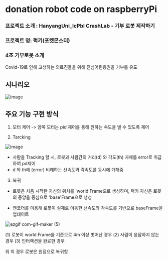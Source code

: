 # donation robot code on raspberryPi

### 프로젝트 소개 : HanyangUni_IcPbl CrashLab - 기부 로봇 제작하기
                
### 프로젝트 명: 럭키(포켓몬스터)

### 4조 기부로봇 소개
Covid-19로 인해 고생하는 의료진들을 위해 진심어린응원을 기부를 유도

## 시나리오
![image](https://user-images.githubusercontent.com/70446214/103131597-ba7a5800-46e4-11eb-9454-8bc153989066.png)

## 주요 기능 구현 방식

1. 모터 제어 -> 양쪽 모터는 pid 제어를 통해 원하는 속도을 낼 수 있도록 제어

2. Tarcking

![image](https://user-images.githubusercontent.com/70446214/103130856-c3b5f580-46e1-11eb-8ced-a4112b7903e4.png)

- 사람을 Tracking 할 시, 로봇과 사람간의 거리(d) 와 각도(th) 자체를 error로 취급하여
  pd제어
- d 와 th에 (error) 비례하는 선속도와 각속도를 동시에 가해줌

3. 복귀

- 로봇은 처음 시작한 자신의 위치를 'world'Frame으로 생성하며, 럭키 자신은
로봇의 중앙을 중심으로 'base'Frame으로 생성

- 엔코더를 이용해 로봇이 실제로 이동한 선속도와 각속도를 기반으로 baseFrame을 업데이트

![ezgif com-gif-maker (5)](https://user-images.githubusercontent.com/70446214/103131682-10e79680-46e5-11eb-95bb-ccb9fd45daa6.gif)

(1) 로봇이 world Frame을 기준으로 4m 이상 벗어난 경우
(2) 사람이 응답하지 않는 경우
(3) 인터랙션을 완료한 경우

위 의 경우 로봇은 원점으로 복귀함


